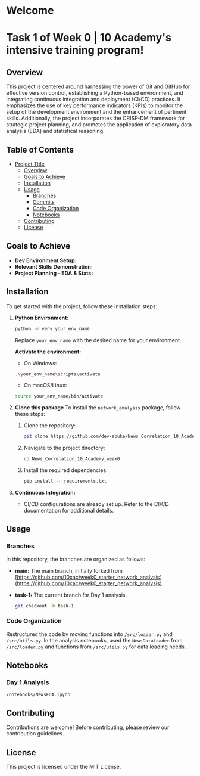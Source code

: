 # Welcome 
# Task 1 of Week 0 | 10 Academy's intensive training program!

## Overview

This project is centered around harnessing the power of Git and GitHub for effective version control, establishing a Python-based environment, and integrating continuous integration and deployment (CI/CD) practices. It emphasizes the use of key performance indicators (KPIs) to monitor the setup of the development environment and the enhancement of pertinent skills. Additionally, the project incorporates the CRISP-DM framework for strategic project planning, and promotes the application of exploratory data analysis (EDA) and statistical reasoning.

## Table of Contents

- [Project Title](#Welcome-to-Week-0-Task-1-of-10-Academy's-intensive-training-program!)
  - [Overview](#overview)
  - [Goals to Achieve](#goals-to-achieve)
  - [Installation](#installation)
  - [Usage](#usage)
    - [Branches](#branches)
    - [Commits](#commits)
    - [Code Organization](#code-organization)
    - [Notebooks](#notebooks)
  - [Contributing](#contributing)
  - [License](#license)

## Goals to Achieve
<!--todo add here a check box -->

- **Dev Environment Setup:**
- **Relevant Skills Demonstration:** 
- **Project Planning - EDA & Stats:** 

## Installation

To get started with the project, follow these installation steps:

1. **Python Environment:**
    ```bash
    python -m venv your_env_name
    ```

    Replace `your_env_name` with the desired name for your environment.
    
    **Activate the environment:**

    - On Windows:

    ```bash
    .\your_env_name\scripts\activate
    ```

    - On macOS/Linux:

    ```bash
    source your_env_name/bin/activate
    ```

2. **Clone this package**
    To install the `network_analysis` package, follow these steps:

    1. Clone the repository:
        ```bash
        git clone https://github.com/dev-abuke/News_Correlation_10_Academy_week0
        ```
    2. Navigate to the project directory:
        ```bash
        cd News_Correlation_10_Academy_week0
        ```
    
    3. Install the required dependencies:
        ```bash
        pip install -r requirements.txt
        ```


3. **Continuous Integration:**
    - CI/CD configurations are already set up. Refer to the CI/CD documentation for additional details.

## Usage

### Branches

In this repository, the branches are organized as follows:

- **main:** The main branch, initially forked from [https://github.com/10xac/week0_starter_network_analysis](https://github.com/10xac/week0_starter_network_analysis).

- **task-1:** The current branch for Day 1 analysis. 

  ```bash
  git checkout -b task-1
    ```


### Code Organization

Restructured the code by moving functions into `/src/loader.py` and `/src/utils.py`. In the analysis notebooks, used the `NewsDataLoader` from `/src/loader.py` and functions from `/src/utils.py` for data loading needs.

## Notebooks
### Day 1 Analysis
`/notebooks/NewsEDA.ipynb`

## Contributing
Contributions are welcome! Before contributing, please review our contribution guidelines.

##  License
This project is licensed under the MIT License.